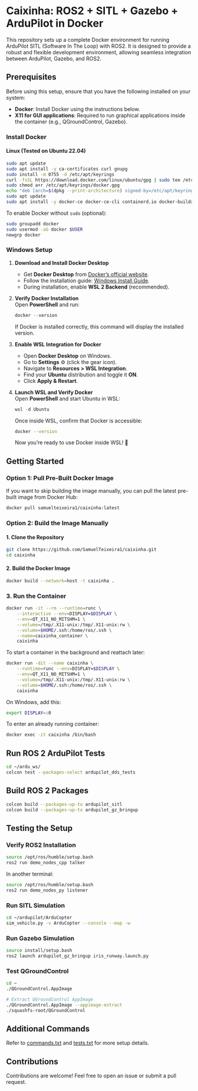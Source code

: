 # Caixinha: ROS2 + SITL + Gazebo + ArduPilot in Docker

This repository sets up a complete Docker environment for running ArduPilot SITL (Software In The Loop) with ROS2. It is designed to provide a robust and flexible development environment, allowing seamless integration between ArduPilot, Gazebo, and ROS2.

## Prerequisites

Before using this setup, ensure that you have the following installed on your system:

- **Docker**: Install Docker using the instructions below.
- **X11 for GUI applications**: Required to run graphical applications inside the container (e.g., QGroundControl, Gazebo).

### Install Docker

#### Linux (Tested on Ubuntu 22.04)

```bash
sudo apt update
sudo apt install -y ca-certificates curl gnupg
sudo install -m 0755 -d /etc/apt/keyrings
curl -fsSL https://download.docker.com/linux/ubuntu/gpg | sudo tee /etc/apt/keyrings/docker.gpg > /dev/null
sudo chmod a+r /etc/apt/keyrings/docker.gpg
echo "deb [arch=$(dpkg --print-architecture) signed-by=/etc/apt/keyrings/docker.gpg] https://download.docker.com/linux/ubuntu $(lsb_release -cs) stable" | sudo tee /etc/apt/sources.list.d/docker.list > /dev/null
sudo apt update
sudo apt install -y docker-ce docker-ce-cli containerd.io docker-buildx-plugin docker-compose-plugin
```

To enable Docker without `sudo` (optional):

```bash
sudo groupadd docker
sudo usermod -aG docker $USER
newgrp docker
```

### Windows Setup

1. **Download and Install Docker Desktop**  
   - Get **Docker Desktop** from [Docker’s official website](https://www.docker.com/products/docker-desktop/).
   - Follow the installation guide: [Windows Install Guide](https://docs.docker.com/desktop/setup/install/windows-install/).
   - During installation, enable **WSL 2 Backend** (recommended).

2. **Verify Docker Installation**  
   Open **PowerShell** and run:
   
   ```powershell
   docker --version
   ```  
   If Docker is installed correctly, this command will display the installed version.

3. **Enable WSL Integration for Docker**  
   - Open **Docker Desktop** on Windows.  
   - Go to **Settings** ⚙️ (click the gear icon).  
   - Navigate to **Resources > WSL Integration**.  
   - Find your **Ubuntu** distribution and toggle it **ON**.  
   - Click **Apply & Restart**.

4. **Launch WSL and Verify Docker**  
   Open **PowerShell** and start Ubuntu in WSL:
   
   ```powershell
   wsl -d Ubuntu
   ```  
   Once inside WSL, confirm that Docker is accessible:
   
   ```sh
   docker --version
   ```  

   Now you’re ready to use Docker inside WSL! 🚀

## Getting Started

### Option 1: Pull Pre-Built Docker Image

If you want to skip building the image manually, you can pull the latest pre-built image from Docker Hub:

```bash
docker pull samuelteixeira1/caixinha:latest
```

### Option 2: Build the Image Manually

#### 1. Clone the Repository

```bash
git clone https://github.com/SamuelTeixeira1/caixinha.git
cd caixinha
```

#### 2. Build the Docker Image

```bash
docker build --network=host -t caixinha .
```

### 3. Run the Container

```bash
docker run -it --rm --runtime=runc \
    --interactive --env=DISPLAY=$DISPLAY \
    --env=QT_X11_NO_MITSHM=1 \
    --volume=/tmp/.X11-unix:/tmp/.X11-unix:rw \
    --volume=$HOME/.ssh:/home/ros/.ssh \
    --name=caixinha_container \
    caixinha
```

To start a container in the background and reattach later:

```bash
docker run -dit --name caixinha \
    --runtime=runc --env=DISPLAY=$DISPLAY \
    --env=QT_X11_NO_MITSHM=1 \
    --volume=/tmp/.X11-unix:/tmp/.X11-unix:rw \
    --volume=$HOME/.ssh:/home/ros/.ssh \
    caixinha
```

On Windows, add this:

```bash
export DISPLAY=:0
```

To enter an already running container:

```bash
docker exec -it caixinha /bin/bash
```

## Run ROS 2 ArduPilot Tests

```bash
cd ~/ardu_ws/
colcon test --packages-select ardupilot_dds_tests
```

## Build ROS 2 Packages

```bash
colcon build --packages-up-to ardupilot_sitl
colcon build --packages-up-to ardupilot_gz_bringup
```

## Testing the Setup

### Verify ROS2 Installation

```bash
source /opt/ros/humble/setup.bash
ros2 run demo_nodes_cpp talker
```

In another terminal:

```bash
source /opt/ros/humble/setup.bash
ros2 run demo_nodes_py listener
```

### Run SITL Simulation

```bash
cd ~/ardupilot/ArduCopter
sim_vehicle.py -v ArduCopter --console --map -w
```

### Run Gazebo Simulation

```bash
source install/setup.bash
ros2 launch ardupilot_gz_bringup iris_runway.launch.py
```

### Test QGroundControl

```bash
cd ~
./QGroundControl.AppImage

# Extract QGroundControl AppImage
./QGroundControl.AppImage --appimage-extract
./squashfs-root/QGroundControl
```

## Additional Commands

Refer to [commands.txt](commands.txt) and [tests.txt](tests.txt) for more setup details.

## Contributions

Contributions are welcome! Feel free to open an issue or submit a pull request.


